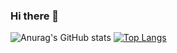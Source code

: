 ### Hi there 👋

<!--
**blakedietz/blakedietz** is a ✨ _special_ ✨ repository because its `README.md` (this file) appears on your GitHub profile.

Here are some ideas to get you started:

- 🔭 I’m currently working on ...
- 🌱 I’m currently learning ...
- 👯 I’m looking to collaborate on ...
- 🤔 I’m looking for help with ...
- 💬 Ask me about ...
- 📫 How to reach me: ...
- 😄 Pronouns: ...
- ⚡ Fun fact: ...
-->

![Anurag's GitHub stats](https://github-readme-stats.vercel.app/api?username=blakedietz&count_private=true&theme=tokyonight)
[![Top Langs](https://github-readme-stats.vercel.app/api/top-langs/?username=blakedietz&langs_count=8&hide=c,cpp,makefile)](https://github.com/anuraghazra/github-readme-stats)

